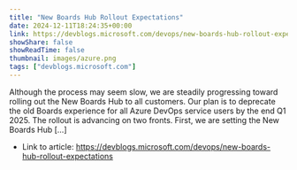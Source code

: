 ```yaml
---
title: "New Boards Hub Rollout Expectations"
date: 2024-12-11T18:24:35+00:00
link: https://devblogs.microsoft.com/devops/new-boards-hub-rollout-expectations
showShare: false
showReadTime: false
thumbnail: images/azure.png
tags: ["devblogs.microsoft.com"]
---
```

Although the process may seem slow, we are steadily progressing toward rolling out the New Boards Hub to all customers. Our plan is to deprecate the old Boards experience for all Azure DevOps service users by the end Q1 2025. The rollout is advancing on two fronts. First, we are setting the New Boards Hub […]

- Link to article: https://devblogs.microsoft.com/devops/new-boards-hub-rollout-expectations